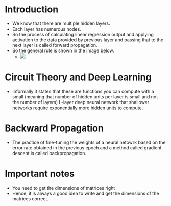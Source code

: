 # Introduction
* We know that there are multiple hidden layers.
* Each layer has numerous nodes.
* So the process of calculating linear regression output and applying activation to the data provided by previous layer and passing that to the next layer is called forward propagation.
* So the general rule is shown in the image below.
    * ![](/assets/images/2022-06-10-18-56-26.png)

# Circuit Theory and Deep Learning
* Informally it states that these are functions you can compute with a small (meaning that number of hidden units per layer is small and not the number of layers) L-layer deep neural network that shallower networks require exponentially more hidden units to compute.

# Backward Propagation
* The practice of fine-tuning the weights of a neural netowrk based on the error rate obtained in the previous epoch and a method called gradient descent is called backpropagation.

# Important notes
* You need to get the dimensions of matrices right
* Hence, it is always a good idea to write and get the dimensions of the matrices correct.